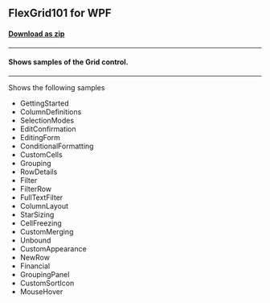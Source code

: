 ## FlexGrid101 for WPF
#### [Download as zip](https://grapecity.github.io/DownGit/#/home?url=https://github.com/GrapeCity/ComponentOne-WPF-Samples/tree/master/NET_462/FlexGrid/CS/FlexGrid101/FlexGrid101)
____
#### Shows samples of the Grid control.
____
Shows the following samples


* GettingStarted
* ColumnDefinitions
* SelectionModes
* EditConfirmation
* EditingForm
* ConditionalFormatting
* CustomCells
* Grouping
* RowDetails
* Filter
* FilterRow
* FullTextFilter
* ColumnLayout
* StarSizing
* CellFreezing
* CustomMerging
* Unbound
* CustomAppearance
* NewRow
* Financial
* GroupingPanel
* CustomSortIcon
* MouseHover
